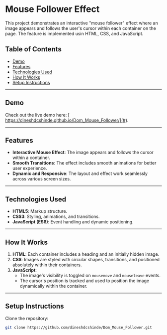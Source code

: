 # Mouse Follower Effect

This project demonstrates an interactive "mouse follower" effect where an image appears and follows the user's cursor within each container on the page. The feature is implemented usin HTML, CSS, and JavaScript.

## Table of Contents

- [Demo](#demo)
- [Features](#features)
- [Technologies Used](#technologies-used)
- [How It Works](#how-it-works)
- [Setup Instructions](#setup-instructions)

---

## Demo

Check out the live demo here: [ https://dineshdcshinde.github.io/Dom_Mouse_Follower/](#).

---

## Features

- **Interactive Mouse Effect**: The image appears and follows the cursor within a container.
- **Smooth Transitions**: The effect includes smooth animations for better user experience.
- **Dynamic and Responsive**: The layout and effect work seamlessly across various screen sizes.

---

## Technologies Used

- **HTML5**: Markup structure.
- **CSS3**: Styling, animations, and transitions.
- **JavaScript (ES6)**: Event handling and dynamic positioning.

---

## How It Works

1. **HTML**: Each container includes a heading and an initially hidden image.
2. **CSS**: Images are styled with circular shapes, transitions, and positioned absolutely within their containers.
3. **JavaScript**:
   - The image's visibility is toggled on `mousemove` and `mouseleave` events.
   - The cursor's position is tracked and used to position the image dynamically within the container.

---

## Setup Instructions

Clone the repository:

```bash
git clone https://github.com/dineshdcshinde/Dom_Mouse_Follower.git
```
